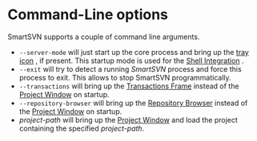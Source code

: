 # Command-Line options

SmartSVN supports a couple of command line arguments.

-   `--server-mode` will just start up the core process and bring up the
    [tray icon](Shell-Integration.md#tray-icon)
    , if present. This startup mode is used for the [Shell Integration](Shell-Integration.md#ShellIntegration-shell-integration)
    .
-   `--exit` will try to detect a running *SmartSVN* process and force
    this process to exit. This allows to stop SmartSVN programmatically.
-   `--transactions` will bring up the [Transactions Frame](Transactions-Frame.md#TransactionsFrame-transactions-frame)
    instead of the [Project Window](Project-Window.md#ProjectWindow-project-window) on
    startup.
-   `--repository-browser` will bring up the [Repository Browser](Repository-Browser.md#RepositoryBrowser-repository-browser)
    instead of the [Project Window](Project-Window.md#ProjectWindow-project-window) on
    startup.
-   *project-path* will bring up the [Project Window](Project-Window.md#ProjectWindow-project-window)
    and load the project containing the specified *project-path*.
